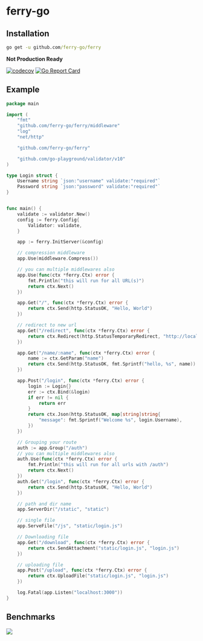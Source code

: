 # ferry-go

## Installation
```cmd
go get -u github.com/ferry-go/ferry

```
**Not Production Ready**

[![codecov](https://codecov.io/gh/ferry-go/ferry/branch/master/graph/badge.svg)](https://codecov.io/gh/ferry-go/ferry)
[![Go Report Card](https://goreportcard.com/badge/github.com/ferry-go/ferry)](https://goreportcard.com/report/github.com/ferry-go/ferry)

## Example

```go
package main

import (
	"fmt"
	"github.com/ferry-go/ferry/middleware"
	"log"
	"net/http"

	"github.com/ferry-go/ferry"

	"github.com/go-playground/validator/v10"
)

type Login struct {
	Username string `json:"username" validate:"required"`
	Password string `json:"password" validate:"required"`
}


func main() {
	validate := validator.New()
	config := ferry.Config{
		Validator: validate,
	}

	app := ferry.InitServer(&config)

	// compression middleware
	app.Use(middleware.Compress())

	// you can multiple middlewares also
	app.Use(func(ctx *ferry.Ctx) error {
		fmt.Println("this will run for all URL(s)")
		return ctx.Next()
	})

	app.Get("/", func(ctx *ferry.Ctx) error {
		return ctx.Send(http.StatusOK, "Hello, World")
	})

	// redirect to new url
	app.Get("/redirect", func(ctx *ferry.Ctx) error {
		return ctx.Redirect(http.StatusTemporaryRedirect, "http://localhost:3000/static")
	})

	app.Get("/name/:name", func(ctx *ferry.Ctx) error {
		name := ctx.GetParam("name")
		return ctx.Send(http.StatusOK, fmt.Sprintf("hello, %s", name))
	})

	app.Post("/login", func(ctx *ferry.Ctx) error {
		login := Login{}
		err := ctx.Bind(&login)
		if err != nil {
			return err
		}
		return ctx.Json(http.StatusOK, map[string]string{
			"message": fmt.Sprintf("Welcome %s", login.Username),
		})
	})

	// Grouping your route
	auth := app.Group("/auth")
	// you can multiple middlewares also
	auth.Use(func(ctx *ferry.Ctx) error {
		fmt.Println("this will run for all urls with /auth")
		return ctx.Next()
	})
	auth.Get("/login", func(ctx *ferry.Ctx) error {
		return ctx.Send(http.StatusOK, "Hello, World")
	})

	// path and dir name
	app.ServerDir("/static", "static")

	// single file
	app.ServeFile("/js", "static/login.js")

	// Downloading file
	app.Get("/download", func(ctx *ferry.Ctx) error {
		return ctx.SendAttachment("static/login.js", "login.js")
	})

	// uploading file
	app.Post("/upload", func(ctx *ferry.Ctx) error {
		return ctx.UploadFile("static/login.js", "login.js")
	})

	log.Fatal(app.Listen("localhost:3000"))
}
```

## Benchmarks
![](https://i.ibb.co/TWdgzB8/ferry-benchmark.png)
